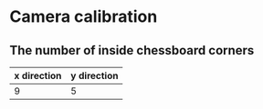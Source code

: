 # Camera calibration

## The number of inside chessboard corners

| x direction | y direction |
| :---------- | :---------- |
| 9           | 5           |

